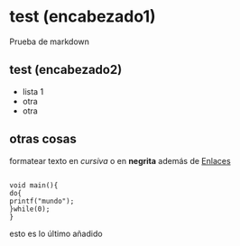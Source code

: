 # test (encabezado1)
Prueba de markdown

## test (encabezado2)


- lista 1
- otra
- otra

## otras cosas

formatear texto en *cursiva* o en **negrita** además de [Enlaces](google.com)

```include <stdio.h>

void main(){
do{
printf("mundo");
}while(0);
} 

```

esto es lo último añadido
